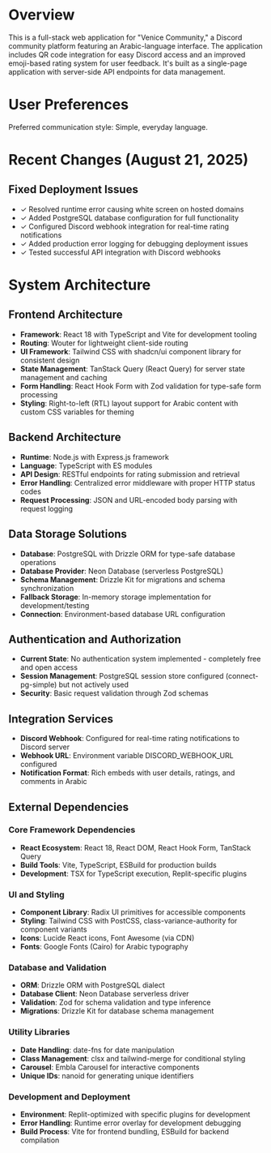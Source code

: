 # Overview

This is a full-stack web application for "Venice Community," a Discord community platform featuring an Arabic-language interface. The application includes QR code integration for easy Discord access and an improved emoji-based rating system for user feedback. It's built as a single-page application with server-side API endpoints for data management.

# User Preferences

Preferred communication style: Simple, everyday language.

# Recent Changes (August 21, 2025)

## Fixed Deployment Issues
- ✓ Resolved runtime error causing white screen on hosted domains
- ✓ Added PostgreSQL database configuration for full functionality  
- ✓ Configured Discord webhook integration for real-time rating notifications
- ✓ Added production error logging for debugging deployment issues
- ✓ Tested successful API integration with Discord webhooks

# System Architecture

## Frontend Architecture
- **Framework**: React 18 with TypeScript and Vite for development tooling
- **Routing**: Wouter for lightweight client-side routing
- **UI Framework**: Tailwind CSS with shadcn/ui component library for consistent design
- **State Management**: TanStack Query (React Query) for server state management and caching
- **Form Handling**: React Hook Form with Zod validation for type-safe form processing
- **Styling**: Right-to-left (RTL) layout support for Arabic content with custom CSS variables for theming

## Backend Architecture
- **Runtime**: Node.js with Express.js framework
- **Language**: TypeScript with ES modules
- **API Design**: RESTful endpoints for rating submission and retrieval
- **Error Handling**: Centralized error middleware with proper HTTP status codes
- **Request Processing**: JSON and URL-encoded body parsing with request logging

## Data Storage Solutions
- **Database**: PostgreSQL with Drizzle ORM for type-safe database operations
- **Database Provider**: Neon Database (serverless PostgreSQL)
- **Schema Management**: Drizzle Kit for migrations and schema synchronization
- **Fallback Storage**: In-memory storage implementation for development/testing
- **Connection**: Environment-based database URL configuration

## Authentication and Authorization
- **Current State**: No authentication system implemented - completely free and open access
- **Session Management**: PostgreSQL session store configured (connect-pg-simple) but not actively used
- **Security**: Basic request validation through Zod schemas

## Integration Services
- **Discord Webhook**: Configured for real-time rating notifications to Discord server
- **Webhook URL**: Environment variable DISCORD_WEBHOOK_URL configured
- **Notification Format**: Rich embeds with user details, ratings, and comments in Arabic

## External Dependencies

### Core Framework Dependencies
- **React Ecosystem**: React 18, React DOM, React Hook Form, TanStack Query
- **Build Tools**: Vite, TypeScript, ESBuild for production builds
- **Development**: TSX for TypeScript execution, Replit-specific plugins

### UI and Styling
- **Component Library**: Radix UI primitives for accessible components
- **Styling**: Tailwind CSS with PostCSS, class-variance-authority for component variants
- **Icons**: Lucide React icons, Font Awesome (via CDN)
- **Fonts**: Google Fonts (Cairo) for Arabic typography

### Database and Validation
- **ORM**: Drizzle ORM with PostgreSQL dialect
- **Database Client**: Neon Database serverless driver
- **Validation**: Zod for schema validation and type inference
- **Migrations**: Drizzle Kit for database schema management

### Utility Libraries
- **Date Handling**: date-fns for date manipulation
- **Class Management**: clsx and tailwind-merge for conditional styling
- **Carousel**: Embla Carousel for interactive components
- **Unique IDs**: nanoid for generating unique identifiers

### Development and Deployment
- **Environment**: Replit-optimized with specific plugins for development
- **Error Handling**: Runtime error overlay for development debugging
- **Build Process**: Vite for frontend bundling, ESBuild for backend compilation